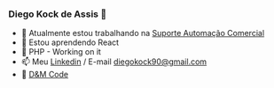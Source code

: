 ### Diego Kock de Assis 👋

- 🔭 Atualmente estou trabalhando na <a href="https://objetivasolucoes.com.br/">Suporte Automação Comercial</a>
- 🌱 Estou aprendendo React
- 🐘 PHP - Working on it
- 📫 Meu <a href="https://www.linkedin.com/in/diego-kock-de-assis/">Linkedin</a> / E-mail diegokock90@gmail.com
- 🏢 <a href="https://demcode.com.br/">D&M Code</a>
